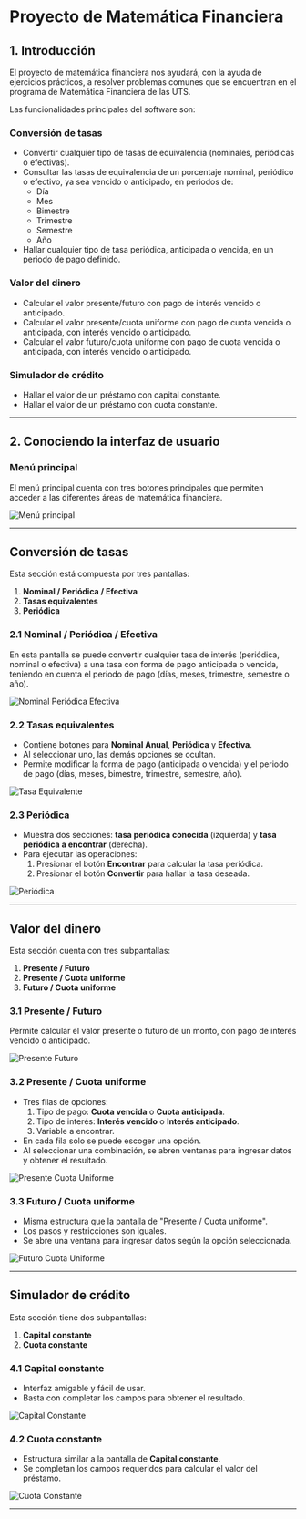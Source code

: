 # Proyecto de Matemática Financiera

## 1. Introducción

El proyecto de matemática financiera nos ayudará, con la ayuda de ejercicios prácticos, a resolver problemas comunes que se encuentran en el programa de Matemática Financiera de las UTS.

Las funcionalidades principales del software son:

### Conversión de tasas
- Convertir cualquier tipo de tasas de equivalencia (nominales, periódicas o efectivas).
- Consultar las tasas de equivalencia de un porcentaje nominal, periódico o efectivo, ya sea vencido o anticipado, en periodos de:
  - Día
  - Mes
  - Bimestre
  - Trimestre
  - Semestre
  - Año
- Hallar cualquier tipo de tasa periódica, anticipada o vencida, en un periodo de pago definido.

### Valor del dinero
- Calcular el valor presente/futuro con pago de interés vencido o anticipado.
- Calcular el valor presente/cuota uniforme con pago de cuota vencida o anticipada, con interés vencido o anticipado.
- Calcular el valor futuro/cuota uniforme con pago de cuota vencida o anticipada, con interés vencido o anticipado.

### Simulador de crédito
- Hallar el valor de un préstamo con capital constante.
- Hallar el valor de un préstamo con cuota constante.

---

## 2. Conociendo la interfaz de usuario

### Menú principal
El menú principal cuenta con tres botones principales que permiten acceder a las diferentes áreas de matemática financiera.

![Menú principal](src/assets/home.PNG)

---

## Conversión de tasas

Esta sección está compuesta por tres pantallas:

1. **Nominal / Periódica / Efectiva**
2. **Tasas equivalentes**
3. **Periódica**

### 2.1 Nominal / Periódica / Efectiva
En esta pantalla se puede convertir cualquier tasa de interés (periódica, nominal o efectiva) a una tasa con forma de pago anticipada o vencida, teniendo en cuenta el periodo de pago (días, meses, trimestre, semestre o año).

![Nominal Periódica Efectiva](src/assets/nominal-periodica-efectiva.PNG)

### 2.2 Tasas equivalentes
- Contiene botones para **Nominal Anual**, **Periódica** y **Efectiva**.
- Al seleccionar uno, las demás opciones se ocultan.
- Permite modificar la forma de pago (anticipada o vencida) y el periodo de pago (días, meses, bimestre, trimestre, semestre, año).

![Tasa Equivalente](src/assets/tasa-equivalente.PNG)

### 2.3 Periódica
- Muestra dos secciones: **tasa periódica conocida** (izquierda) y **tasa periódica a encontrar** (derecha).
- Para ejecutar las operaciones:
  1. Presionar el botón **Encontrar** para calcular la tasa periódica.
  2. Presionar el botón **Convertir** para hallar la tasa deseada.

![Periódica](src/assets/periodica.PNG)

---

## Valor del dinero

Esta sección cuenta con tres subpantallas:

1. **Presente / Futuro**
2. **Presente / Cuota uniforme**
3. **Futuro / Cuota uniforme**

### 3.1 Presente / Futuro
Permite calcular el valor presente o futuro de un monto, con pago de interés vencido o anticipado.

![Presente Futuro](src/assets/presente-futuro.PNG)

### 3.2 Presente / Cuota uniforme
- Tres filas de opciones:
  1. Tipo de pago: **Cuota vencida** o **Cuota anticipada**.
  2. Tipo de interés: **Interés vencido** o **Interés anticipado**.
  3. Variable a encontrar.
- En cada fila solo se puede escoger una opción.
- Al seleccionar una combinación, se abren ventanas para ingresar datos y obtener el resultado.

![Presente Cuota Uniforme](src/assets/presente-cuota.PNG)

### 3.3 Futuro / Cuota uniforme
- Misma estructura que la pantalla de "Presente / Cuota uniforme".
- Los pasos y restricciones son iguales.
- Se abre una ventana para ingresar datos según la opción seleccionada.

![Futuro Cuota Uniforme](src/assets/futuro-cuota.PNG)

---

## Simulador de crédito

Esta sección tiene dos subpantallas:

1. **Capital constante**
2. **Cuota constante**

### 4.1 Capital constante
- Interfaz amigable y fácil de usar.
- Basta con completar los campos para obtener el resultado.

![Capital Constante](src/assets/capital-const.PNG)

### 4.2 Cuota constante
- Estructura similar a la pantalla de **Capital constante**.
- Se completan los campos requeridos para calcular el valor del préstamo.

![Cuota Constante](src/assets/cuota-consta.PNG)

---
